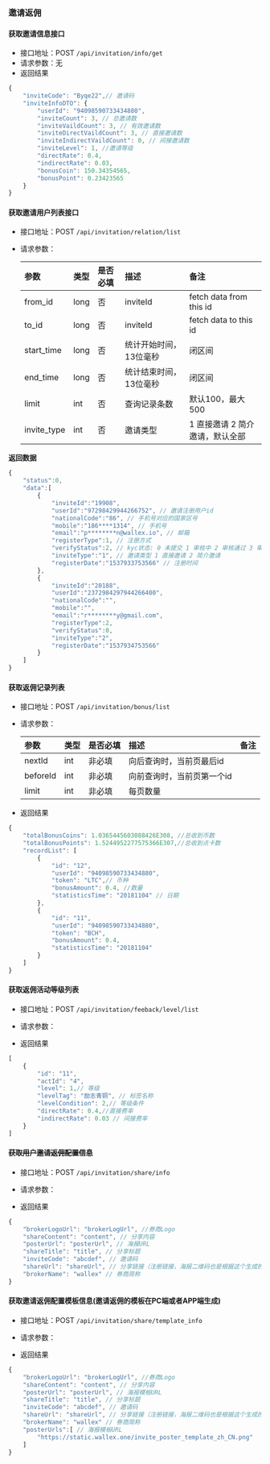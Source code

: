 ### 邀请返佣

#### 获取邀请信息接口
* 接口地址：POST `/api/invitation/info/get`
* 请求参数：无
* 返回结果
```javascript
{
    "inviteCode": "Byqe22",// 邀请码
    "inviteInfoDTO": {
        "userId": "94098590733434880",
        "inviteCount": 3, // 总邀请数
        "inviteVaildCount": 3, // 有效邀请数
        "inviteDirectVaildCount": 3, // 直接邀请数
        "inviteIndirectVaildCount": 0, // 间接邀请数
        "inviteLevel": 1, //邀请等级
        "directRate": 0.4,
        "indirectRate": 0.03,
        "bonusCoin": 150.34354565,
        "bonusPoint": 0.23423565
    }
}
```

#### 获取邀请用户列表接口
* 接口地址：POST `/api/invitation/relation/list`
* 请求参数：

    | 参数 | 类型 | 是否必填 | 描述 | 备注 |
    | :---------- | :--- | :------- | :-------- | :------- |
    | from_id | long | 否 | inviteId | fetch data from this id |
    | to_id | long | 否 | inviteId | fetch data to this id |
    | start_time | long | 否 | 统计开始时间，13位毫秒 | 闭区间 |
    | end_time | long | 否 | 统计结束时间，13位毫秒 | 闭区间 |
    | limit | int | 否 | 查询记录条数 | 默认100，最大500 |
    | invite_type | int  | 否 | 邀请类型 | 1 直接邀请 2 简介邀请，默认全部 |

**返回数据**
```javascript
{
    "status":0,
    "data":[
        {
            "inviteId":"19908",
            "userId":"97298429944266752", // 邀请注册用户id
            "nationalCode":"86", // 手机号对应的国家区号
            "mobile":"186****1314", // 手机号
            "email":"p********n@wallex.io", // 邮箱
            "registerType":1, // 注册方式
            "verifyStatus":2, // kyc状态: 0 未提交 1 审核中 2 审核通过 3 审核不通过
            "inviteType":"1", // 邀请类型 1 直接邀请 2 简介邀请
            "registerDate":"1537933753566" // 注册时间
        },
        {
            "inviteId":"20188",
            "userId":"2372984297944266400",
            "nationalCode":"",
            "mobile":"",
            "email":"r********y@gmail.com",
            "registerType":2,
            "verifyStatus":0,
            "inviteType":"2",
            "registerDate":"1537934753566"
        }
    ]
}
```

#### 获取返佣记录列表
* 接口地址：POST `/api/invitation/bonus/list`
* 请求参数：

    | 参数 | 类型 | 是否必填 | 描述 | 备注 |
    | :------- | :--- | :------- | :-------- | :--- |
    | nextId | int | 非必填 | 向后查询时，当前页最后id |  |
    | beforeId | int | 非必填 | 向前查询时，当前页第一个id |  |
    | limit | int | 非必填 | 每页数量 |  |

* 返回结果
```javascript
{
    "totalBonusCoins": 1.0365445603088426E308, //总收到币数
    "totalBonusPoints": 1.5244952277575366E307,//总收到点卡数
    "recordList": [
        {
            "id": "12",
            "userId": "94098590733434880",
            "token": "LTC",// 币种
            "bonusAmount": 0.4, //数量
            "statisticsTime": "20181104" // 日期
        },
        {
            "id": "11",
            "userId": "94098590733434880",
            "token": "BCH",
            "bonusAmount": 0.4,
            "statisticsTime": "20181104"
        }
    ]
}
```

#### 获取返佣活动等级列表
* 接口地址：POST `/api/invitation/feeback/level/list`
* 请求参数：

* 返回结果

```javascript
[
    {
        "id": "11",
        "actId": "4",
        "level": 1,// 等级
        "levelTag": "励志青铜", // 标签名称
        "levelCondition": 2,// 等级条件
        "directRate": 0.4,//直接费率
        "indirectRate": 0.03 // 间接费率
    }
]
```

#### ~~获取用户邀请返佣配置信息~~
* 接口地址：POST `/api/invitation/share/info`
* 请求参数：

* 返回结果

```javascript
{
    "brokerLogoUrl": "brokerLogUrl", //券商Logo
    "shareContent": "content", // 分享内容
    "posterUrl": "posterUrl", // 海报URL
    "shareTitle": "title", // 分享标题
    "inviteCode": "abcdef", // 邀请码
    "shareUrl": "shareUrl", // 分享链接（注册链接，海报二维码也是根据这个生成的）
    "brokerName": "wallex" // 券商简称
}
```

#### 获取邀请返佣配置模板信息(邀请返佣的模板在PC端或者APP端生成)
* 接口地址：POST `/api/invitation/share/template_info`
* 请求参数：

* 返回结果

```javascript
{
    "brokerLogoUrl": "brokerLogUrl", //券商Logo
    "shareContent": "content", // 分享内容
    "posterUrl": "posterUrl", // 海报模板URL
    "shareTitle": "title", // 分享标题
    "inviteCode": "abcdef", // 邀请码
    "shareUrl": "shareUrl", // 分享链接（注册链接，海报二维码也是根据这个生成的）
    "brokerName": "wallex" // 券商简称
    "posterUrls":[ // 海报模板URL
        "https://static.wallex.one/invite_poster_template_zh_CN.png"
    ]
}
```
